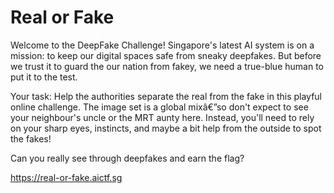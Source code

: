 # Real or Fake

Welcome to the DeepFake Challenge! Singapore's latest AI system is on a mission: to keep our digital spaces safe from sneaky deepfakes. But before we trust it to guard the our nation from fakey, we need a true-blue human to put it to the test.

Your task: Help the authorities separate the real from the fake in this playful online challenge. The image set is a global mixâ€”so don't expect to see your neighbour's uncle or the MRT aunty here. Instead, you'll need to rely on your sharp eyes, instincts, and maybe a bit help from the outside to spot the fakes!

Can you really see through deepfakes and earn the flag?

<https://real-or-fake.aictf.sg>
